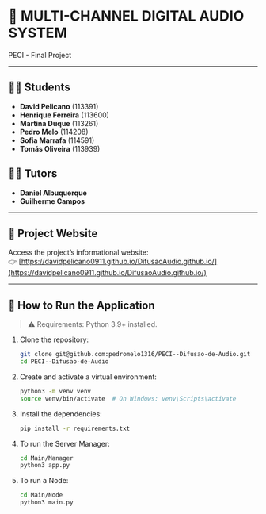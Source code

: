 # 📡 MULTI-CHANNEL DIGITAL AUDIO SYSTEM

PECI - Final Project

---

## 👨‍🎓 Students

- **David Pelicano** (113391)  
- **Henrique Ferreira** (113600)  
- **Martina Duque** (113261)  
- **Pedro Melo** (114208)  
- **Sofia Marrafa** (114591)  
- **Tomás Oliveira** (113939)

## 👨‍🏫 Tutors

- **Daniel Albuquerque**  
- **Guilherme Campos**

---

## 🔗 Project Website

Access the project’s informational website:  
👉 [https://davidpelicano0911.github.io/DifusaoAudio.github.io/](https://davidpelicano0911.github.io/DifusaoAudio.github.io/)

---

## 🚀 How to Run the Application

> ⚠️ Requirements: Python 3.9+ installed.

1. Clone the repository:
   ```bash
   git clone git@github.com:pedromelo1316/PECI--Difusao-de-Audio.git
   cd PECI--Difusao-de-Audio
   
2. Create and activate a virtual environment:
   ```bash
   python3 -m venv venv
   source venv/bin/activate  # On Windows: venv\Scripts\activate
   
4. Install the dependencies:
   ```bash
   pip install -r requirements.txt
   
6. To run the Server Manager:
   ```bash
   cd Main/Manager
   python3 app.py
   
8. To run a Node:
   ```bash
   cd Main/Node
   python3 main.py
